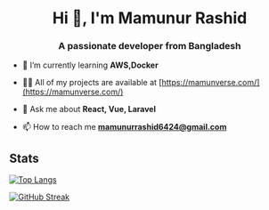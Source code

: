 <h1 align="center">Hi 👋, I'm Mamunur Rashid</h1>
<h3 align="center">A passionate developer from Bangladesh</h3>

- 🌱 I’m currently learning **AWS,Docker**

- 👨‍💻 All of my projects are available at [https://mamunverse.com/](https://mamunverse.com/)

- 💬 Ask me about **React, Vue, Laravel**

- 📫 How to reach me **mamunurrashid6424@gmail.com**

<h2>Stats</h2>

[![Top Langs](https://github-readme-stats.vercel.app/api/top-langs/?username=MamunVerse&hide=css,blade,scss)](https://github.com/MamunVerse/github-readme-stats)

[![GitHub Streak](https://github-readme-streak-stats.herokuapp.com/?user=MamunVerse)](https://git.io/streak-stats)

